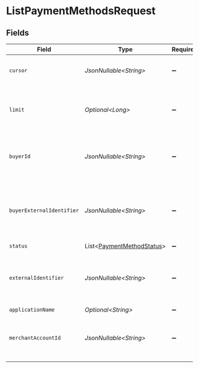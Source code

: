 # ListPaymentMethodsRequest


## Fields

| Field                                                                        | Type                                                                         | Required                                                                     | Description                                                                  | Example                                                                      |
| ---------------------------------------------------------------------------- | ---------------------------------------------------------------------------- | ---------------------------------------------------------------------------- | ---------------------------------------------------------------------------- | ---------------------------------------------------------------------------- |
| `cursor`                                                                     | *JsonNullable\<String>*                                                      | :heavy_minus_sign:                                                           | A pointer to the page of results to return.                                  | ZXhhbXBsZTE                                                                  |
| `limit`                                                                      | *Optional\<Long>*                                                            | :heavy_minus_sign:                                                           | The maximum number of items that are at returned.                            | 20                                                                           |
| `buyerId`                                                                    | *JsonNullable\<String>*                                                      | :heavy_minus_sign:                                                           | The ID of the buyer to filter payment methods by.                            | fe26475d-ec3e-4884-9553-f7356683f7f9                                         |
| `buyerExternalIdentifier`                                                    | *JsonNullable\<String>*                                                      | :heavy_minus_sign:                                                           | The external identifier of the buyer to filter payment methods by.           | buyer-12345                                                                  |
| `status`                                                                     | List\<[PaymentMethodStatus](../../models/components/PaymentMethodStatus.md)> | :heavy_minus_sign:                                                           | N/A                                                                          |                                                                              |
| `externalIdentifier`                                                         | *JsonNullable\<String>*                                                      | :heavy_minus_sign:                                                           | The external identifier of the payment method to filter by.                  | payment-method-12345                                                         |
| `applicationName`                                                            | *Optional\<String>*                                                          | :heavy_minus_sign:                                                           | N/A                                                                          |                                                                              |
| `merchantAccountId`                                                          | *JsonNullable\<String>*                                                      | :heavy_minus_sign:                                                           | The ID of the merchant account to use for this request.                      |                                                                              |